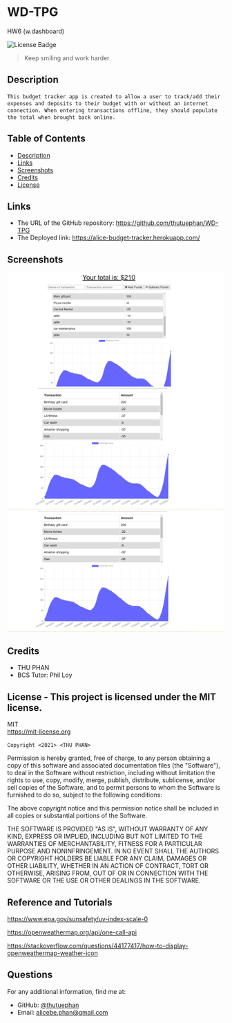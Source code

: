 # WD-TPG
HW6 (w.dashboard)


![License Badge](https://img.shields.io/badge/license-MIT-green.svg)
  
  > Keep smiling and work harder
  
  ## Description
    This budget tracker app is created to allow a user to track/add their expenses and deposits to their budget with or without an internet connection. When entering transactions offline, they should populate the total when brought back online.
  

  ## Table of Contents
  - [Description](#)
  - [Links](#links)
  - [Screenshots](#screenshots)
  - [Credits](#credits)
  - [License](#license)

  ## Links
  * The URL of the GitHub repository: https://github.com/thutuephan/WD-TPG
  * The Deployed link: https://alice-budget-tracker.herokuapp.com/ 

  ## Screenshots
  ![w-dash1](https://github.com/thutuephan/DBSP-PWA-Budget-tracker/blob/main/public/images/budget1.png)
  ![w-dash2](https://github.com/thutuephan/DBSP-PWA-Budget-tracker/blob/main/public/images/budget2.png)
  ![w-dash3](https://github.com/thutuephan/DBSP-PWA-Budget-tracker/blob/main/public/images/budget2.png)

  

  ## Credits
  * THU PHAN  
  * BCS Tutor: Phil Loy
  
  ## License - This project is licensed under the MIT license.
  MIT
  <br>
  https://mit-license.org
  
    Copyright <2021> <THU PHAN>

Permission is hereby granted, free of charge, to any person obtaining a copy of this software and associated documentation files (the "Software"), to deal in the Software without restriction, including without limitation the rights to use, copy, modify, merge, publish, distribute, sublicense, and/or sell copies of the Software, and to permit persons to whom the Software is furnished to do so, subject to the following conditions:

The above copyright notice and this permission notice shall be included in all copies or substantial portions of the Software.

THE SOFTWARE IS PROVIDED "AS IS", WITHOUT WARRANTY OF ANY KIND, EXPRESS OR IMPLIED, INCLUDING BUT NOT LIMITED TO THE WARRANTIES OF MERCHANTABILITY, FITNESS FOR A PARTICULAR PURPOSE AND NONINFRINGEMENT. IN NO EVENT SHALL THE AUTHORS OR COPYRIGHT HOLDERS BE LIABLE FOR ANY CLAIM, DAMAGES OR OTHER LIABILITY, WHETHER IN AN ACTION OF CONTRACT, TORT OR OTHERWISE, ARISING FROM, OUT OF OR IN CONNECTION WITH THE SOFTWARE OR THE USE OR OTHER DEALINGS IN THE SOFTWARE.

  ## Reference and Tutorials
  https://www.epa.gov/sunsafety/uv-index-scale-0

  https://openweathermap.org/api/one-call-api

  https://stackoverflow.com/questions/44177417/how-to-display-openweathermap-weather-icon

  
  
  ## Questions
  For any additional information, find me at:
  <br>
  * GitHub: [@thutuephan](https://github.com/thutuephan)
  * Email: [alicebe.phan@gmail.com](mailto:alicebe.phan@gmail.com)


  

  

  



